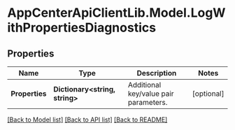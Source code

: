 # AppCenterApiClientLib.Model.LogWithPropertiesDiagnostics
## Properties

Name | Type | Description | Notes
------------ | ------------- | ------------- | -------------
**Properties** | **Dictionary&lt;string, string&gt;** | Additional key/value pair parameters.  | [optional] 

[[Back to Model list]](../README.md#documentation-for-models) [[Back to API list]](../README.md#documentation-for-api-endpoints) [[Back to README]](../README.md)

